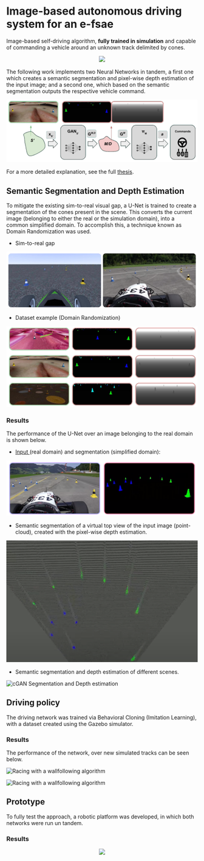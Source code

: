 # Image-based autonomous driving system for an e-fsae

Image-based self-driving algorithm, **fully trained in simulation** and capable of commanding a vehicle around an unknown track delimited by cones. 

<p align="center">
  <img src="resources/intro.gif" />
</p>

The following work implements two Neural Networks in tandem, a first one which creates a semantic segmentation and pixel-wise depth estimation of the input image; and a second one, which based on the semantic segmentation outputs the respective vehicle command.

![](resources/architecture.png "architecture")

For a more detailed explanation, see the full [thesis](thesis.pdf).

## Semantic Segmentation and Depth Estimation
To mitigate the existing sim-to-real visual gap, a U-Net is trained to create a segmentation of the cones present in the scene. This converts the current image (belonging to either the real or the simulation domain), into a common simplified domain. To accomplish this, a technique known as Domain Randomization was used.

- Sim-to-real gap

![](resources/sim2real.png "sim to real")

- Dataset example (Domain Randomization)

![](resources/dataset.png "sim to real")


### Results
The performance of the U-Net over an image belonging to the real domain is shown below.

- [ Input ](https://www.youtube.com/watch?v=FbKLE7uar9Y) (real domain) and segmentation (simplified domain): 

![](resources/gan_segmentation.png "cGAN Segmentation")

- Semantic segmentation of a virtual top view of the input image (point-cloud), created with the pixel-wise depth estimation.

<p align="center">
  <img src="resources/gan_depth.png" />
</p>

- Semantic segmentation and depth estimation of different scenes.

![](resources/formula_gan.gif "cGAN Segmentation and Depth estimation")

## Driving policy
The driving network was trained via Behavioral Cloning (Imitation Learning), with a dataset created using the Gazebo simulator.

### Results
The performance of the network, over new simulated tracks can be seen below.

![](resources/imitation_3.gif "Racing with a wallfollowing algorithm")

![](resources/imitation_4.gif "Racing with a wallfollowing algorithm")

## Prototype
To fully test the approach, a robotic platform was developed, in which both networks were run un tandem.

### Results 

<p align="center">
  <img src="resources/prototype.gif" />
</p>


